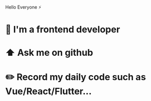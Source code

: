 Hello Everyone :zap:

# :green_heart: I'm a frontend developer
# :arrow_up: Ask me on github
# :pencil2: Record my daily code such as Vue/React/Flutter...